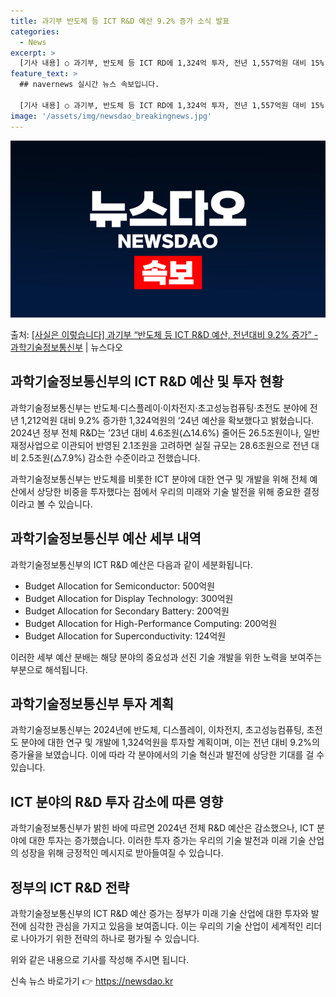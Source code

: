 ```yaml
---
title: 과기부 반도체 등 ICT R&D 예산 9.2% 증가 소식 발표
categories:
  - News
excerpt: >
  [기사 내용] ○ 과기부, 반도체 등 ICT RD에 1,324억 투자, 전년 1,557억원 대비 15% 감소…
feature_text: >
  ## navernews 실시간 뉴스 속보입니다.

  [기사 내용] ○ 과기부, 반도체 등 ICT RD에 1,324억 투자, 전년 1,557억원 대비 15% 감소…
image: '/assets/img/newsdao_breakingnews.jpg'
---
```


![뉴스다오 속보](/assets/img/newsdao_breakingnews.jpg)

<p>출처: <a href="https://newsdao.kr/3062" rel="dofollow">[사실은 이렇습니다] 과기부 “반도체 등 ICT R&D 예산, 전년대비 9.2% 증가” - 과학기술정보통신부</a> | 뉴스다오</p>

<h2 data-ke-size="size26">과학기술정보통신부의 ICT R&D 예산 및 투자 현황</h2>
과학기술정보통신부는 반도체·디스플레이·이차전지·초고성능컴퓨팅·초전도 분야에 전년 1,212억원 대비 9.2% 증가한 1,324억원의 ‘24년 예산을 확보했다고 밝혔습니다. 2024년 정부 전체 R&D는 ’23년 대비 4.6조원(△14.6%) 줄어든 26.5조원이나, 일반 재정사업으로 이관되어 반영된 2.1조원을 고려하면 실질 규모는 28.6조원으로 전년 대비 2.5조원(△7.9%) 감소한 수준이라고 전했습니다.

과학기술정보통신부는 반도체를 비롯한 ICT 분야에 대한 연구 및 개발을 위해 전체 예산에서 상당한 비중을 투자했다는 점에서 우리의 미래와 기술 발전을 위해 중요한 결정이라고 볼 수 있습니다. 

<h2 data-ke-size="size26">과학기술정보통신부 예산 세부 내역</h2>
과학기술정보통신부의 ICT R&D 예산은 다음과 같이 세분화됩니다.

<ul>
    <li>Budget Allocation for Semiconductor: 500억원</li>
    <li>Budget Allocation for Display Technology: 300억원</li>
    <li>Budget Allocation for Secondary Battery: 200억원</li>
    <li>Budget Allocation for High-Performance Computing: 200억원</li>
    <li>Budget Allocation for Superconductivity: 124억원</li>
</ul>

이러한 세부 예산 분배는 해당 분야의 중요성과 선진 기술 개발을 위한 노력을 보여주는 부분으로 해석됩니다.

<h2 data-ke-size="size26">과학기술정보통신부 투자 계획</h2>
과학기술정보통신부는 2024년에 반도체, 디스플레이, 이차전지, 초고성능컴퓨팅, 초전도 분야에 대한 연구 및 개발에 1,324억원을 투자할 계획이며, 이는 전년 대비 9.2%의 증가율을 보였습니다. 이에 따라 각 분야에서의 기술 혁신과 발전에 상당한 기대를 걸 수 있습니다.

<h2 data-ke-size="size26">ICT 분야의 R&D 투자 감소에 따른 영향</h2>
과학기술정보통신부가 밝힌 바에 따르면 2024년 전체 R&D 예산은 감소했으나, ICT 분야에 대한 투자는 증가했습니다. 이러한 투자 증가는 우리의 기술 발전과 미래 기술 산업의 성장을 위해 긍정적인 메시지로 받아들여질 수 있습니다. 

<h2 data-ke-size="size26">정부의 ICT R&D 전략</h2>
과학기술정보통신부의 ICT R&D 예산 증가는 정부가 미래 기술 산업에 대한 투자와 발전에 심각한 관심을 가지고 있음을 보여줍니다. 이는 우리의 기술 산업이 세계적인 리더로 나아가기 위한 전략의 하나로 평가될 수 있습니다.

위와 같은 내용으로 기사를 작성해 주시면 됩니다. 

신속 뉴스 바로가기 👉 <a href="https://newsdao.kr" rel="dofollow">https://newsdao.kr</a>



